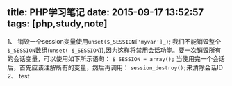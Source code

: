 title: PHP学习笔记
date: 2015-09-17 13:52:57
tags: [php,study,note]
---
1、
  销毁一个session变量使用```unset($_SESSION['myvar']_)```;
  我们不能销毁整个```$_SESSION```数组(```unset(
  $_SESSION```)),因为这样将禁用会话功能。要一次销毁所有的会话变量，可以使用如下所示语句：
  ```$_SESSION = array();```
  当使用完一个会话后，首先应该注解所有的变量，然后再调用：
  ```session_destroy();```来清除会话ID
2、
test

